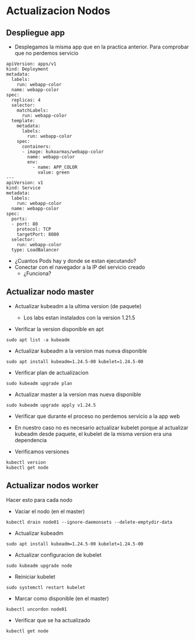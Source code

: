 # Actualizacion Nodos

## Despliegue app

  * Desplegamos la misma app que en la practica anterior. Para comprobar que no perdemos servicio

```
apiVersion: apps/v1
kind: Deployment
metadata:
  labels:
    run: webapp-color
  name: webapp-color
spec:
  replicas: 4
  selector:
    matchLabels:
      run: webapp-color
  template:
    metadata:
      labels:
        run: webapp-color
    spec:
      containers:
      - image: kukoarmas/webapp-color
        name: webapp-color
        env:
          - name: APP_COLOR
            value: green
---
apiVersion: v1
kind: Service
metadata:
  labels:
    run: webapp-color
  name: webapp-color
spec:
  ports:
  - port: 80
    protocol: TCP
    targetPort: 8080
  selector:
    run: webapp-color
  type: LoadBalancer
```

  * ¿Cuantos Pods hay y donde se estan ejecutando?
  * Conectar con el navegador a la IP del servicio creado
    * ¿Funciona?

## Actualizar nodo master

  * Actualizar kubeadm a la ultima version (de paquete)
    * Los labs estan instalados con la version 1.21.5

  * Verificar la version disponible en apt

```
sudo apt list -a kubeadm
```

  * Actualizar kubeadm a la version mas nueva disponible

```
sudo apt install kubeadm=1.24.5-00 kubelet=1.24.5-00
```

  * Verificar plan de actualizacion

```
sudo kubeadm upgrade plan
```

  * Actualizar master a la version mas nueva disponible

```
sudo kubeadm upgrade apply v1.24.5
```

  * Verificar que durante el proceso no perdemos servicio a la app web

  * En nuestro caso no es necesario actualizar kubelet porque al actualizar kubeadm desde paquete, el kubelet de la misma version era una dependencia

  * Verificamos versiones

```
kubectl version
kubectl get node
```

## Actualizar nodos worker

Hacer esto para cada nodo

  * Vaciar el nodo (en el master)

```
kubectl drain node01 --ignore-daemonsets --delete-emptydir-data
```

  * Actualizar kubeadm

```
sudo apt install kubeadm=1.24.5-00 kubelet=1.24.5-00
```

  * Actualizar configuracion de kubelet

```
sudo kubeadm upgrade node
```

  * Reiniciar kubelet

```
sudo systemctl restart kubelet
```

  * Marcar como disponible (en el master)

```
kubectl uncordon node01
```

  * Verificar que se ha actualizado

```
kubectl get node
```

